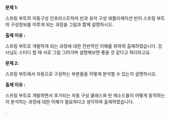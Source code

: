 <p><b>문제 1:</b></p>
<p>스프링 부트의 자동구성 인프라스트럭처 빈과 유저 구성 애플리케이션 빈이 스프링 부트의 구성정보를 이루게 되는 과정을 그림과 함께 설명하시오.</p>
<p><b>출제 이유 :</b></p>
<p>스프링 부트로 개발하게 되는 과정에 대한 전반적인 이해를 위하여 출제하였습니다. 강사님도 스터디 할 때 서로 그림 그려가며 설명해보면 좋을 것 같다고 하더라고요.</p>
<p><b>문제 2:</b></p>
<p>스프링 부트에서 자동으로 구성하는 부분들을 어떻게 분석할 수 있는지 설명하시오.</p>
<p><b>출제 이유 :</b></p>
<p>스프링 부트로 개발하면서 추가되는 자동 구성 클래스화 빈 메소드들이 어떻게 동작하는지 분석하는 과정에 대한 이해가 필요하다고 생각하여 출제하였습니다.</p>
<p>.</p>